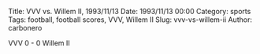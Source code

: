 Title: VVV vs. Willem II, 1993/11/13
Date: 1993/11/13 00:00
Category: sports
Tags: football, football scores, VVV, Willem II
Slug: vvv-vs-willem-ii
Author: carbonero


VVV 0 - 0 Willem II
